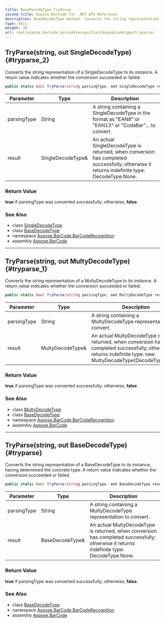 ```yaml
---
title: BaseDecodeType.TryParse
second_title: Aspose.BarCode for .NET API Reference
description: BaseDecodeType method. Converts the string representation of a SingleDecodeType to its instance. A return value indicates whether the conversion succeeded or failed
type: docs
weight: 30
url: /net/aspose.barcode.barcoderecognition/basedecodetype/tryparse/
---
```

## TryParse(string, out SingleDecodeType) {#tryparse_2}

Converts the string representation of a SingleDecodeType to its instance. A return value indicates whether the conversion succeeded or failed.

```csharp
public static bool TryParse(string parsingType, out SingleDecodeType result)
```

| Parameter | Type | Description |
| --- | --- | --- |
| parsingType | String | A string containing a SingleDecodeType in the format as "EAN8" or "EAN13" or "CodaBar"... to convert. |
| result | SingleDecodeType& | An actual SingleDecodeType is returned, when conversion has completed successfully; otherwise it returns indefinite type: DecodeType.None. |

### Return Value

**true** if parsingType was converted successfully; otherwise, **false**.

### See Also

* class [SingleDecodeType](../../singledecodetype/)
* class [BaseDecodeType](../)
* namespace [Aspose.BarCode.BarCodeRecognition](../../../aspose.barcode.barcoderecognition/)
* assembly [Aspose.BarCode](../../../)

---

## TryParse(string, out MultyDecodeType) {#tryparse_1}

Converts the string representation of a MultyDecodeType to its instance. A return value indicates whether the conversion succeeded or failed.

```csharp
public static bool TryParse(string parsingType, out MultyDecodeType result)
```

| Parameter | Type | Description |
| --- | --- | --- |
| parsingType | String | A string containing a MultyDecodeType representation to convert. |
| result | MultyDecodeType& | An actual MultyDecodeType is returned, when conversion has completed successfully; otherwise it returns indefinite type: new MultyDecodeType(DecodeType.None) |

### Return Value

**true** if parsingType was converted successfully; otherwise, **false**.

### See Also

* class [MultyDecodeType](../../multydecodetype/)
* class [BaseDecodeType](../)
* namespace [Aspose.BarCode.BarCodeRecognition](../../../aspose.barcode.barcoderecognition/)
* assembly [Aspose.BarCode](../../../)

---

## TryParse(string, out BaseDecodeType) {#tryparse}

Converts the string representation of a BaseDecodeType to its instance, having determined the concrete type. A return value indicates whether the conversion succeeded or failed.

```csharp
public static bool TryParse(string parsingType, out BaseDecodeType result)
```

| Parameter | Type | Description |
| --- | --- | --- |
| parsingType | String | A string containing a MultyDecodeType representation to convert. |
| result | BaseDecodeType& | An actual MultyDecodeType is returned, when conversion has completed successfully; otherwise it returns indefinite type: DecodeType.None. |

### Return Value

**true** if parsingType was converted successfully; otherwise, **false**.

### See Also

* class [BaseDecodeType](../)
* namespace [Aspose.BarCode.BarCodeRecognition](../../../aspose.barcode.barcoderecognition/)
* assembly [Aspose.BarCode](../../../)


